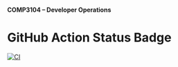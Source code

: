 #### COMP3104 – Developer Operations

# GitHub Action Status Badge
[![CI](https://github.com/arinamirzakhani/COMP3104/actions/workflows/ci.yml/badge.svg?branch=main)](https://github.com/arinamirzakhani/COMP3104/actions/workflows/ci.yml)
